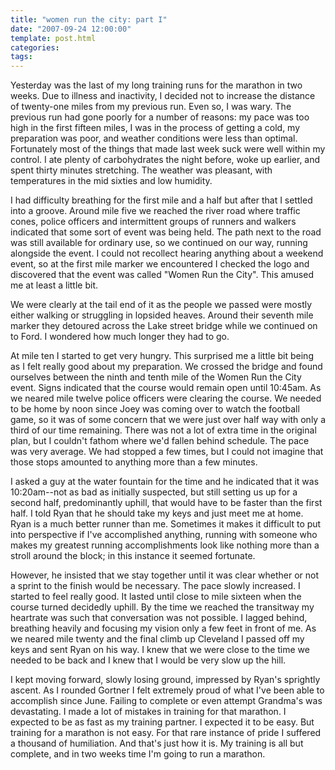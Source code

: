 ```yaml
---
title: "women run the city: part I"
date: "2007-09-24 12:00:00"
template: post.html
categories: 
tags: 
---
```


Yesterday was the last of my long training runs for the marathon in two weeks. Due to illness and inactivity, I decided not to increase the distance of twenty-one miles from my previous run. Even so, I was wary. The previous run had gone poorly for a number of reasons: my pace was too high in the first fifteen miles, I was in the process of getting a cold, my preparation was poor, and weather conditions were less than optimal. Fortunately most of the things that made last week suck were well within my control. I ate plenty of carbohydrates the night before, woke up earlier, and spent thirty minutes stretching. The weather was pleasant, with temperatures in the mid sixties and low humidity. 

I had difficulty breathing for the first mile and a half but after that I settled into a groove. Around mile five we reached the river road where traffic cones, police officers and intermittent groups of runners and walkers indicated that some sort of event was being held. The path next to the road was still available for ordinary use, so we continued on our way, running alongside the event. I could not recollect hearing anything about a weekend event, so at the first mile marker we encountered I checked the logo and discovered that the event was called "Women Run the City". This amused me at least a little bit. 

We were clearly at the tail end of it as the people we passed were mostly either walking or struggling in lopsided heaves. Around their seventh mile marker they detoured across the Lake street bridge while we continued on to Ford. I wondered how much longer they had to go. 

At mile ten I started to get very hungry. This surprised me a little bit being as I felt really good about my preparation. We crossed the bridge and found ourselves between the ninth and tenth mile of the Women Run the City event. Signs indicated that the course would remain open until 10:45am. As we neared mile twelve police officers were clearing the course. We needed to be home by noon since Joey was coming over to watch the football game, so it was of some concern that we were just over half way with only a third of our time remaining. There was not a lot of extra time in the original plan, but I couldn't fathom where we'd fallen behind schedule. The pace was very average. We had stopped a few times, but I could not imagine that those stops amounted to anything more than a few minutes. 

I asked a guy at the water fountain for the time and he indicated that it was 10:20am­--not as bad as initially suspected, but still setting us up for a second half, predominantly uphill, that would have to be faster than the first half. I told Ryan that he should take my keys and just meet me at home. Ryan is a much better runner than me. Sometimes it makes it difficult to put into perspective if I've accomplished anything, running with someone who makes my greatest running accomplishments look like nothing more than a stroll around the block; in this instance it seemed fortunate. 

However, he insisted that we stay together until it was clear whether or not a sprint to the finish would be necessary. The pace slowly increased. I started to feel really good. It lasted until close to mile sixteen when the course turned decidedly uphill. By the time we reached the transitway my heartrate was such that conversation was not possible. I lagged behind, breathing heavily and focusing my vision only a few feet in front of me. As we neared mile twenty and the final climb up Cleveland I passed off my keys and sent Ryan on his way. I knew that we were close to the time we needed to be back and I knew that I would be very slow up the hill. 

I kept moving forward, slowly losing ground, impressed by Ryan's sprightly ascent. As I rounded Gortner I felt extremely proud of what I've been able to accomplish since June. Failing to complete or even attempt Grandma's was devastating. I made a lot of mistakes in training for that marathon. I expected to be as fast as my training partner. I expected it to be easy. But training for a marathon is not easy. For that rare instance of pride I suffered a thousand of humiliation. And that's just how it is. My training is all but complete, and in two weeks time I'm going to run a marathon.